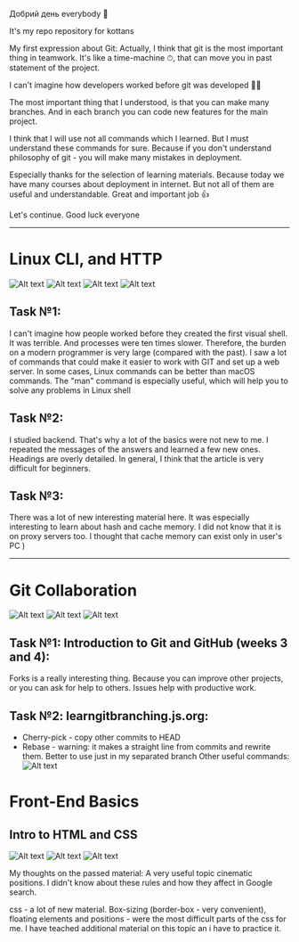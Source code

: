 Добрий день everybody 👋

It's my repo repository for kottans

My first expression about Git:
Actually, I think that git is the most important thing in teamwork. It's like a time-machine ⏱, that can move you in past statement of the project.

I can't imagine how developers worked before git was developed 😵‍💫

The most important thing that I understood, is that you can make many branches. And in each branch you can code new features for the main project.

I think that I will use not all commands which I learned. But I must understand these commands for sure.
Because if you don't understand philosophy of git - you will make many mistakes in deployment.

Especially thanks for the selection of learning materials.
Because today we have many courses about deployment in internet. But not all of them are useful and understandable.
Great and important job 👍

Let's continue. Good luck everyone

---

# Linux CLI, and HTTP

![Alt text](/task_linux_cli/1_module.png?raw=true "1_module")
![Alt text](/task_linux_cli/2_module.png?raw=true "2_module")
![Alt text](/task_linux_cli/3_module.png?raw=true "3_module")
![Alt text](/task_linux_cli/4_module.png?raw=true "4_module")

## Task №1:
I can't imagine how people worked before they created the first visual shell. It was terrible. And processes were ten times slower. Therefore, the burden on a modern programmer is very large (compared with the past).
I saw a lot of commands that could make it easier to work with GIT and set up a web server. In some cases, Linux commands can be better than macOS commands. The "man" command is especially useful, which will help you to solve any problems in Linux shell

## Task №2:
I studied backend. That's why a lot of the basics were not new to me. I repeated the messages of the answers and learned a few new ones. Headings are overly detailed. In general, I think that the article is very difficult for beginners.

## Task №3:
There was a lot of new interesting material here. It was especially interesting to learn about hash and cache memory. I did not know that it is on proxy servers too. I thought that cache memory can exist only in user's PC )

---

# Git Collaboration
![Alt text](/task_git_collaboration/Introduction_to_Git_and_GitHub.png?raw=true "Introduction to Git and GitHub")
![Alt text](/task_git_collaboration/learngitbranching.js_part_1.png?raw=true "learngitbranching.js part 1")
![Alt text](/task_git_collaboration/learngitbranching.js_part_2.png?raw=true "learngitbranching.js part 2")

## Task №1: Introduction to Git and GitHub (weeks 3 and 4):
Forks is a really interesting thing. Because you can improve other projects, or you can ask for help to others.
Issues help with productive work.

## Task №2: learngitbranching.js.org:
- Cherry-pick - copy other commits to HEAD
- Rebase - warning: it makes a straight line  from commits and rewrite them. Better to use just in my separated branch
Other useful commands:
![Alt text](/pictures_for_notes/How_to_use_GIT.png?raw=true "How to use GIT")

# Front-End Basics

## Intro to HTML and CSS
![Alt text](/task_html_css_intro/codecademy.png?raw=true "codecademy")
![Alt text](/task_html_css_intro/coursera_html.png?raw=true "coursera_html")
![Alt text](/task_html_css_intro/coursera_css.png?raw=true "coursera_css")

My thoughts on the passed material:
A very useful topic cinematic positions. I didn't know about these rules and how they affect in Google search.

css - a lot of new material. Box-sizing (border-box - very convenient), floating elements and positions - were the most difficult parts of the css for me. I have teached additional material on this topic an i have to practice it.